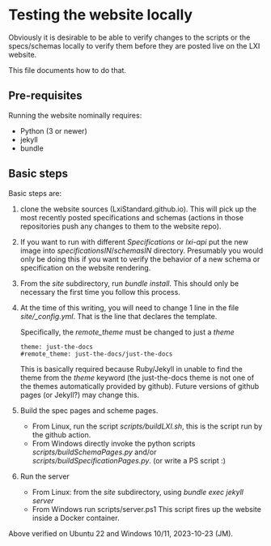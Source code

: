 # Testing the website locally

Obviously it is desirable to be able to verify changes to the 
scripts or the specs/schemas locally to verify them before
they are posted live on the LXI website.

This file documents how to do that.

## Pre-requisites

Running the website nominally requires:

* Python (3 or newer)
* jekyll
* bundle

## Basic steps

Basic steps are:

1. clone the website sources (LxiStandard.github.io).  This will pick up the
  most recently posted specifications and schemas (actions in those repositories
  push any changes to them to the website repo).

2. If you want to run with different *Specifications* or *lxi-api* put the new image 
  into *specificationsIN*/*schemasIN* directory.  Presumably you would only be doing 
  this if you want to verify the behavior of a new schema or specification 
  on the website rendering.

3. From the *site* subdirectory, run *bundle install*.  This should only be
   necessary the first time you follow this process.

5. At the time of this writing, you will need to change 1 line in the file  
  *site/_config.yml*.  That is the line that declares the template. 

    Specifically, the *remote_theme* must be changed to just a *theme*

    ```
    theme: just-the-docs
    #remote_theme: just-the-docs/just-the-docs
    ```
  
    This is basically required because Ruby/Jekyll in unable to find the 
    theme from the *theme* keyword (the just-the-docs theme is not one
    of the themes automatically provided by github).  Future versions of 
    github pages (or Jekyll?) may change this.
   
6. Build the spec pages and scheme pages.
    * From Linux, run the script *scripts/buildLXI.sh*, this is the script run
     by the github action.
    * From Windows directly invoke the
      python scripts *scripts/buildSchemaPages.py* and/or
      *scripts/buildSpecificationPages.py*. (or write a PS script :)

7. Run the server
     * From Linux: from the *site* subdirectory, using *bundle exec jekyll server*
     * From Windows run scripts/server.ps1
       This script fires up the website inside a Docker container.  

Above verified on Ubuntu 22 and Windows 10/11, 2023-10-23 (JM).
